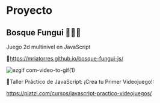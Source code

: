 # Proyecto
## Bosque Fungui 🌲🍄🌟
Juego 2d multinivel en JavaScript 

🔗https://mriatorres.github.io/bosque-fungui-js/

![ezgif com-video-to-gif(1)](https://user-images.githubusercontent.com/108082130/236966176-cb5833c2-58f5-4973-a6e4-ecd010b28202.gif)

🔗Taller Práctico de JavaScript: ¡Crea tu Primer Videojuego!:

https://platzi.com/cursos/javascript-practico-videojuegos/
